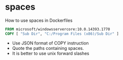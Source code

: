# spaces

How to use spaces in Dockerfiles

```Dockerfile
FROM microsoft/windowsservercore:10.0.14393.1770
COPY [ "Sub Dir", "C:/Program Files (x86)/Sub Dir" ]
```

* Use JSON format of COPY instruction
* Quote the paths containing spaces.
* It is better to use unix forward slashes
